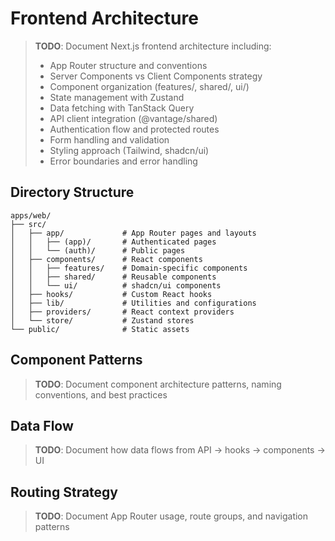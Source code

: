 # Frontend Architecture

> **TODO**: Document Next.js frontend architecture including:
> - App Router structure and conventions
> - Server Components vs Client Components strategy
> - Component organization (features/, shared/, ui/)
> - State management with Zustand
> - Data fetching with TanStack Query
> - API client integration (@vantage/shared)
> - Authentication flow and protected routes
> - Form handling and validation
> - Styling approach (Tailwind, shadcn/ui)
> - Error boundaries and error handling

## Directory Structure

```
apps/web/
├── src/
│   ├── app/             # App Router pages and layouts
│   │   ├── (app)/       # Authenticated pages
│   │   └── (auth)/      # Public pages
│   ├── components/      # React components
│   │   ├── features/    # Domain-specific components
│   │   ├── shared/      # Reusable components
│   │   └── ui/          # shadcn/ui components
│   ├── hooks/           # Custom React hooks
│   ├── lib/             # Utilities and configurations
│   ├── providers/       # React context providers
│   └── store/           # Zustand stores
└── public/              # Static assets
```

## Component Patterns

> **TODO**: Document component architecture patterns, naming conventions, and best practices

## Data Flow

> **TODO**: Document how data flows from API → hooks → components → UI

## Routing Strategy

> **TODO**: Document App Router usage, route groups, and navigation patterns
